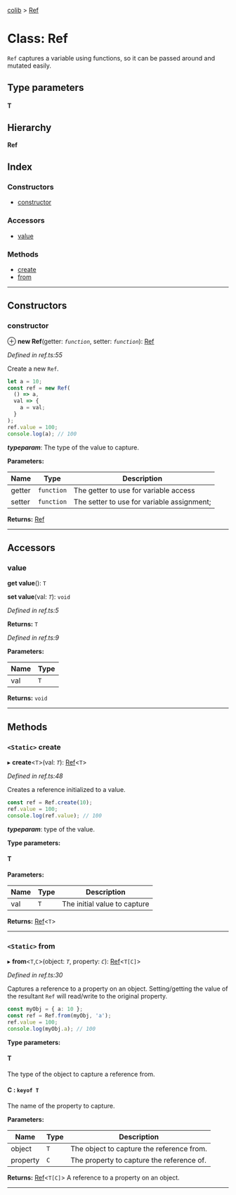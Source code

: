 [colib](../README.md) > [Ref](../classes/ref.md)

# Class: Ref

`Ref` captures a variable using functions, so it can be passed around and mutated easily.

## Type parameters

#### T

## Hierarchy

**Ref**

## Index

### Constructors

- [constructor](ref.md#markdown-header-constructor)

### Accessors

- [value](ref.md#markdown-header-value)

### Methods

- [create](ref.md#markdown-header-Static-create)
- [from](ref.md#markdown-header-Static-from)

---

## Constructors

### constructor

⊕ **new Ref**(getter: _`function`_, setter: _`function`_): [Ref](ref.md)

_Defined in ref.ts:55_

Create a new `Ref`.

```typescript
let a = 10;
const ref = new Ref(
  () => a,
  val => {
    a = val;
  }
);
ref.value = 100;
console.log(a); // 100
```

_**typeparam**_: The type of the value to capture.

**Parameters:**

| Name   | Type       | Description                                |
| ------ | ---------- | ------------------------------------------ |
| getter | `function` | The getter to use for variable access      |
| setter | `function` | The setter to use for variable assignment; |

**Returns:** [Ref](ref.md)

---

## Accessors

### value

**get value**(): `T`

**set value**(val: _`T`_): `void`

_Defined in ref.ts:5_

**Returns:** `T`

_Defined in ref.ts:9_

**Parameters:**

| Name | Type |
| ---- | ---- |
| val  | `T`  |

**Returns:** `void`

---

## Methods

### `<Static>` create

▸ **create**<`T`>(val: _`T`_): [Ref](ref.md)<`T`>

_Defined in ref.ts:48_

Creates a reference initialized to a value.

```typescript
const ref = Ref.create(10);
ref.value = 100;
console.log(ref.value); // 100
```

_**typeparam**_: type of the value.

**Type parameters:**

#### T

**Parameters:**

| Name | Type | Description                  |
| ---- | ---- | ---------------------------- |
| val  | `T`  | The initial value to capture |

**Returns:** [Ref](ref.md)<`T`>

---

### `<Static>` from

▸ **from**<`T`,`C`>(object: _`T`_, property: _`C`_): [Ref](ref.md)<`T[C]`>

_Defined in ref.ts:30_

Captures a reference to a property on an object. Setting/getting the value of the resultant `Ref` will read/write to the original property.

```typescript
const myObj = { a: 10 };
const ref = Ref.from(myObj, 'a');
ref.value = 100;
console.log(myObj.a); // 100
```

**Type parameters:**

#### T

The type of the object to capture a reference from.

#### C : `keyof T`

The name of the property to capture.

**Parameters:**

| Name     | Type | Description                               |
| -------- | ---- | ----------------------------------------- |
| object   | `T`  | The object to capture the reference from. |
| property | `C`  | The property to capture the reference of. |

**Returns:** [Ref](ref.md)<`T[C]`>
A reference to a property on an object.

---
